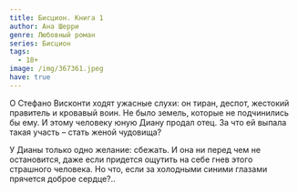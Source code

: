 ```yaml
---
title: Бисцион. Книга 1
author: Ана Шерри
genre: Любовный роман
series: Бисцион
tags:
  - 18+
image: /img/367361.jpeg
have: true
---
```

О Стефано Висконти ходят ужасные слухи: он тиран, деспот, жестокий правитель и кровавый воин. Не было земель, которые не подчинились бы ему. И этому человеку юную Диану продал отец. За что ей выпала такая участь – стать женой чудовища?

У Дианы только одно желание: сбежать. И она ни перед чем не остановится, даже если придется ощутить на себе гнев этого страшного человека. Но что, если за холодными синими глазами прячется доброе сердце?..